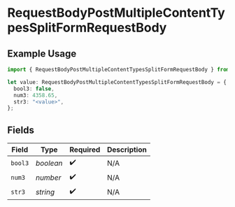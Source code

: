 # RequestBodyPostMultipleContentTypesSplitFormRequestBody

## Example Usage

```typescript
import { RequestBodyPostMultipleContentTypesSplitFormRequestBody } from "openapi/sdk/models/operations";

let value: RequestBodyPostMultipleContentTypesSplitFormRequestBody = {
  bool3: false,
  num3: 4358.65,
  str3: "<value>",
};
```

## Fields

| Field              | Type               | Required           | Description        |
| ------------------ | ------------------ | ------------------ | ------------------ |
| `bool3`            | *boolean*          | :heavy_check_mark: | N/A                |
| `num3`             | *number*           | :heavy_check_mark: | N/A                |
| `str3`             | *string*           | :heavy_check_mark: | N/A                |